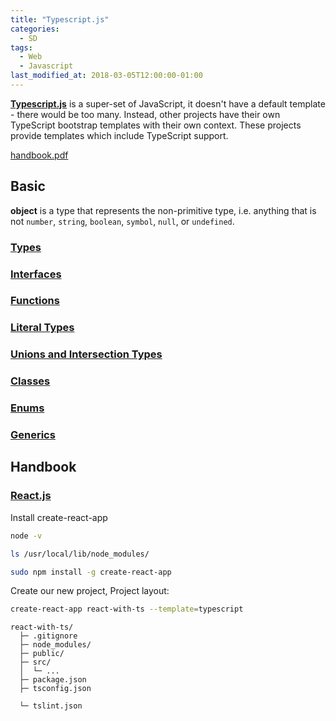 ```yaml
---
title: "Typescript.js"
categories:
  - SD
tags:
  - Web
  - Javascript
last_modified_at: 2018-03-05T12:00:00-01:00
---
```


**[Typescript.js](https://www.typescriptlang.org/)** is a super-set of JavaScript, it doesn't have a default template - there would be too many. Instead, other projects have their own TypeScript bootstrap templates with their own context. These projects provide templates which include TypeScript support.

[handbook.pdf](/assets/images/posts/2018-03-05-Typescript/typescript-handbook-beta.pdf)

## Basic

**object** is a type that represents the non-primitive type, i.e. anything that is not `number`, `string`, `boolean`, `symbol`, `null`, or `undefined`.

### [Types](https://www.typescriptlang.org/docs/handbook/basic-types.html)

### [Interfaces](https://www.typescriptlang.org/docs/handbook/interfaces.html)

### [Functions](https://www.typescriptlang.org/docs/handbook/functions.html)

### [Literal Types](https://www.typescriptlang.org/docs/handbook/literal-types.html)

### [Unions and Intersection Types](https://www.typescriptlang.org/docs/handbook/unions-and-intersections.html)

### [Classes](https://www.typescriptlang.org/docs/handbook/classes.html)

### [Enums](https://www.typescriptlang.org/docs/handbook/enums.html)

### [Generics](https://www.typescriptlang.org/docs/handbook/generics.html)

## Handbook

### [React.js](https://www.staging-typescript.org/docs/handbook/react.html)

Install create-react-app

```bash
node -v

ls /usr/local/lib/node_modules/

sudo npm install -g create-react-app
```

Create our new project, Project layout:

```bash
create-react-app react-with-ts --template=typescript
```

```
react-with-ts/
  ├─ .gitignore
  ├─ node_modules/
  ├─ public/
  ├─ src/
  │  └─ ...
  ├─ package.json
  ├─ tsconfig.json
  
  └─ tslint.json
```
